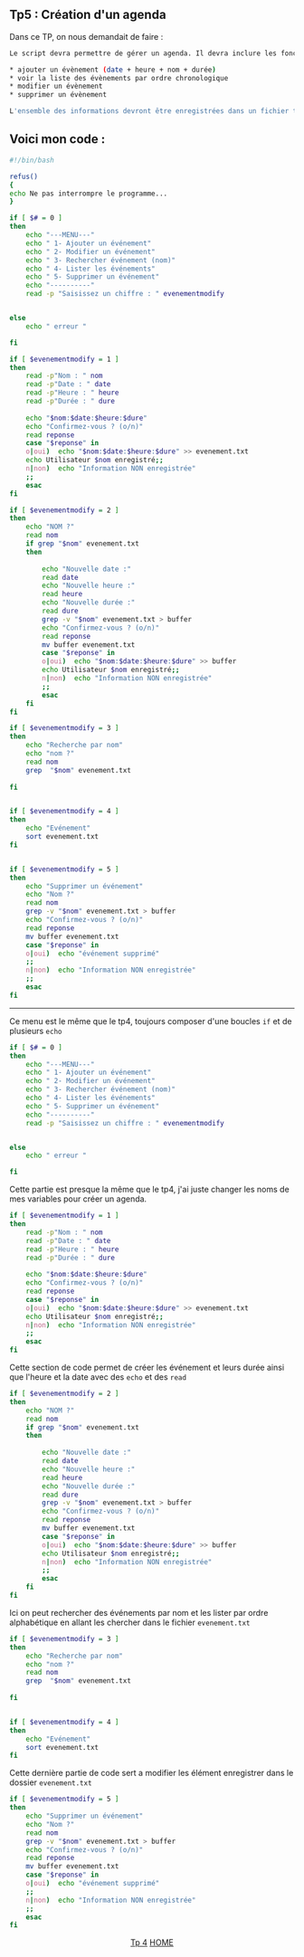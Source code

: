 ## Tp5 : Création d'un agenda

Dans ce TP, on nous demandait de faire : 

```bash
Le script devra permettre de gérer un agenda. Il devra inclure les fonctionnalités suivantes :

* ajouter un évènement (date + heure + nom + durée)
* voir la liste des évènements par ordre chronologique
* modifier un évènement
* supprimer un évènement

L'ensemble des informations devront être enregistrées dans un fichier texte
```

## Voici mon code : 

```bash
#!/bin/bash

refus()
{
echo Ne pas interrompre le programme...
}

if [ $# = 0 ]
then
	echo "---MENU---"
	echo " 1- Ajouter un événement" 
	echo " 2- Modifier un événement" 
	echo " 3- Rechercher événement (nom)"
	echo " 4- Lister les événements"
	echo " 5- Supprimer un événement"
	echo "----------"
	read -p "Saisissez un chiffre : " evenementmodify


else
	echo " erreur "

fi

if [ $evenementmodify = 1 ]
then
	read -p"Nom : " nom
	read -p"Date : " date
	read -p"Heure : " heure
	read -p"Durée : " dure
	
	echo "$nom:$date:$heure:$dure"
	echo "Confirmez-vous ? (o/n)"
	read reponse
	case "$reponse" in
	o|oui)	echo "$nom:$date:$heure:$dure" >> evenement.txt
	echo Utilisateur $nom enregistré;;
	n|non)	echo "Information NON enregistrée"
	;;
	esac
fi

if [ $evenementmodify = 2 ]
then	
	echo "NOM ?" 
	read nom
	if grep "$nom" evenement.txt
	then
		
		echo "Nouvelle date :"
		read date
		echo "Nouvelle heure :"
		read heure
        echo "Nouvelle durée :"
		read dure
		grep -v "$nom" evenement.txt > buffer
		echo "Confirmez-vous ? (o/n)"
		read reponse
		mv buffer evenement.txt
		case "$reponse" in
		o|oui)	echo "$nom:$date:$heure:$dure" >> buffer
		echo Utilisateur $nom enregistré;;
		n|non)	echo "Information NON enregistrée"
		;;
		esac
	fi
fi

if [ $evenementmodify = 3 ]
then
	echo "Recherche par nom"
	echo "nom ?"
	read nom
	grep  "$nom" evenement.txt 
	
fi


if [ $evenementmodify = 4 ]
then
	echo "Evénement"
	sort evenement.txt
fi


if [ $evenementmodify = 5 ]
then
	echo "Supprimer un événement"
	echo "Nom ?"
	read nom
	grep -v "$nom" evenement.txt > buffer
	echo "Confirmez-vous ? (o/n)"
	read reponse
	mv buffer evenement.txt
	case "$reponse" in
	o|oui)	echo "événement supprimé" 
	;;
	n|non)	echo "Information NON enregistrée"
	;;
	esac
fi
```

---------------------------------------------------------------------------
Ce menu est le même que le tp4, toujours composer d'une boucles ``if`` et de plusieurs ``echo``
```bash
if [ $# = 0 ]
then
	echo "---MENU---"
	echo " 1- Ajouter un événement" 
	echo " 2- Modifier un événement" 
	echo " 3- Rechercher événement (nom)"
	echo " 4- Lister les événements"
	echo " 5- Supprimer un événement"
	echo "----------"
	read -p "Saisissez un chiffre : " evenementmodify


else
	echo " erreur "

fi
```


Cette partie est presque la même que le tp4, j'ai juste changer les noms de mes variables pour créer un agenda.

```bash
if [ $evenementmodify = 1 ]
then
	read -p"Nom : " nom
	read -p"Date : " date
	read -p"Heure : " heure
	read -p"Durée : " dure
	
	echo "$nom:$date:$heure:$dure"
	echo "Confirmez-vous ? (o/n)"
	read reponse
	case "$reponse" in
	o|oui)	echo "$nom:$date:$heure:$dure" >> evenement.txt
	echo Utilisateur $nom enregistré;;
	n|non)	echo "Information NON enregistrée"
	;;
	esac
fi
```

Cette section de code permet de créer les événement et leurs durée ainsi que l'heure et la date avec des ``echo`` et des ``read``

```bash
if [ $evenementmodify = 2 ]
then	
	echo "NOM ?" 
	read nom
	if grep "$nom" evenement.txt
	then
		
		echo "Nouvelle date :"
		read date
		echo "Nouvelle heure :"
		read heure
        echo "Nouvelle durée :"
		read dure
		grep -v "$nom" evenement.txt > buffer
		echo "Confirmez-vous ? (o/n)"
		read reponse
		mv buffer evenement.txt
		case "$reponse" in
		o|oui)	echo "$nom:$date:$heure:$dure" >> buffer
		echo Utilisateur $nom enregistré;;
		n|non)	echo "Information NON enregistrée"
		;;
		esac
	fi
fi
```
Ici  on peut rechercher des événements par nom et les lister par ordre alphabétique en allant les chercher dans le fichier ``evenement.txt``

```bash
if [ $evenementmodify = 3 ]
then
	echo "Recherche par nom"
	echo "nom ?"
	read nom
	grep  "$nom" evenement.txt 
	
fi


if [ $evenementmodify = 4 ]
then
	echo "Evénement"
	sort evenement.txt
fi
```
Cette dernière partie de code sert a modifier les élément enregistrer dans le dossier ``evenement.txt``

```bash
if [ $evenementmodify = 5 ]
then
	echo "Supprimer un événement"
	echo "Nom ?"
	read nom
	grep -v "$nom" evenement.txt > buffer
	echo "Confirmez-vous ? (o/n)"
	read reponse
	mv buffer evenement.txt
	case "$reponse" in
	o|oui)	echo "événement supprimé" 
	;;
	n|non)	echo "Information NON enregistrée"
	;;
	esac
fi
```

















<p align="center">
 <a href="https://github.com/nsegur66/Shell/blob/main/Tp/Tp4.md">Tp 4</a>
 <a href="https://github.com/nsegur66/Shell#sommaire">HOME</a>
</p>
